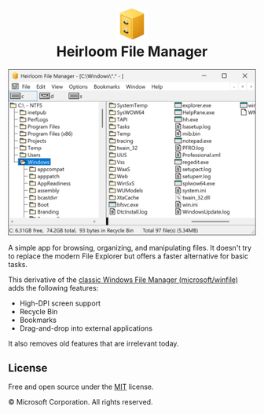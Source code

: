 <h1 align="center"><img src="icon_small.jpg" width=64><br>Heirloom File Manager</h1>

<p align="center"><img src="screenshot.png" width=558></p>

A simple app for browsing, organizing, and manipulating files.
It doesn't try to replace the modern File Explorer but offers a faster alternative for basic tasks.

This derivative of the [classic Windows File Manager (microsoft/winfile)](https://github.com/microsoft/winfile) adds the following features:

- High-DPI screen support
- Recycle Bin
- Bookmarks
- Drag-and-drop into external applications

It also removes old features that are irrelevant today.

## License

Free and open source under the [MIT](../LICENSE) license.

&copy; Microsoft Corporation. All rights reserved.
